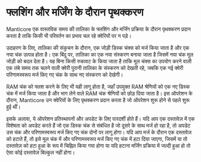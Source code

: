 # फ्लशिंग और मर्जिंग के दौरान पृथक्करण

Manticore एक वास्तविक समय की तालिका के फ्लशिंग और मर्जिंग प्रक्रिया के दौरान पृथक्करण प्रदान करता है ताकि किसी भी परिवर्तन का प्रभाव चल रहे क्वेरियों पर न पड़े।

उदाहरण के लिए, तालिका की संकुचन के दौरान, एक जोड़ी डिस्क चंक्स को मर्ज किया जाता है और एक नया चंक उत्पन्न होता है। एक बिंदु पर, तालिका का एक नया संस्करण बनाया जाता है जिसमें नया चंक मूल जोड़ी को बदल देता है। यह बिना किसी रुकावट के किया जाता है ताकि मूल चंक्स का उपयोग करने वाली एक लंबे समय तक चलने वाली क्वेरी पुरानी तालिका के संस्करण को देखती रहे, जबकि एक नई क्वेरी परिणामस्वरूप मर्ज किए गए चंक के साथ नए संस्करण को देखेगी।

RAM चंक को फ्लश करने के लिए भी यही लागू होता है, जहाँ उपयुक्त RAM श्रेणियों को एक नए डिस्क चंक में मर्ज किया जाता है और भाग लेने वाले RAM चंक श्रेणियों को छोड़ दिया जाता है। इस ऑपरेशन के दौरान, Manticore उन क्वेरियों के लिए पृथक्करण प्रदान करता है जो ऑपरेशन शुरू होने से पहले शुरू हुई थीं।

इसके अलावा, ये ऑपरेशन प्रतिस्थापनों और अपडेट के लिए पारदर्शी होते हैं। यदि आप एक दस्तावेज़ में एक विशेषता को अपडेट करते हैं जो एक डिस्क चंक से संबंधित है जो दूसरे के साथ मर्ज हो रहा है, तो अपडेट उस चंक और परिणामस्वरूप मर्ज किए गए चंक दोनों पर लागू होगा। यदि आप मर्ज के दौरान एक दस्तावेज़ को हटाते हैं, तो इसे मूल चंक में और परिणामस्वरूप मर्ज किए गए चंक में हटा दिया जाएगा, जिसमें या तो दस्तावेज़ को हटा हुआ के रूप में चिह्नित किया गया होगा या यदि हटाना मर्जिंग प्रक्रिया में जल्दी हुआ हो तो ऐसा कोई दस्तावेज़ बिल्कुल नहीं होगा।
<!-- proofread -->
